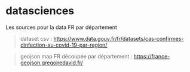 # datasciences

Les sources pour la data FR par département 
  > dataset csv  : https://www.data.gouv.fr/fr/datasets/cas-confirmes-dinfection-au-covid-19-par-region/ 	 
	
  > geojson map FR découpée par département : https://france-geojson.gregoiredavid.fr/
